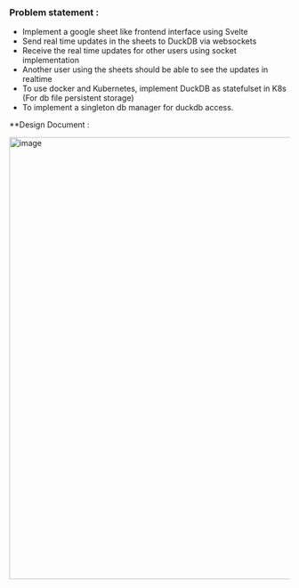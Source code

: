 ### Problem statement : 

- Implement a google sheet like frontend interface using Svelte
- Send real time updates in the sheets to DuckDB via websockets
- Receive the real time updates for other users using socket implementation
- Another user using the sheets should be able to see the updates in realtime 
- To use docker and Kubernetes, implement DuckDB as statefulset in K8s (For db file persistent storage)
- To implement a singleton db manager for duckdb access.

**Design Document :

<img width="794" alt="image" src="https://github.com/user-attachments/assets/604c44dd-bea9-4068-b3b1-035b540b4118">



